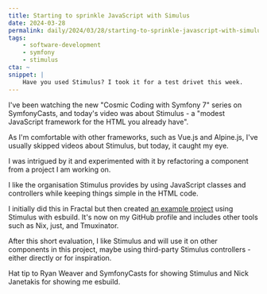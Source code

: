 ```yaml
---
title: Starting to sprinkle JavaScript with Simulus
date: 2024-03-28
permalink: daily/2024/03/28/starting-to-sprinkle-javascript-with-simulus
tags:
    - software-development
    - symfony
    - stimulus
cta: ~
snippet: |
    Have you used Stimulus? I took it for a test drivet this week.
---
```


I've been watching the new "Cosmic Coding with Symfony 7" series on SymfonyCasts, and today's video was about Stimulus - a "modest JavaScript framework for the HTML you already have".

As I'm comfortable with other frameworks, such as Vue.js and Alpine.js, I've usually skipped videos about Stimulus, but today, it caught my eye.

I was intrigued by it and experimented with it by refactoring a component from a project I am working on.

I like the organisation Stimulus provides by using JavaScript classes and controllers while keeping things simple in the HTML code.

I initially did this in Fractal but then created [an example project][repo] using Stimulus with esbuild. It's now on my GitHub profile and includes other tools such as Nix, just, and Tmuxinator.

After this short evaluation, I like Stimulus and will use it on other components in this project, maybe using third-party Stimulus controllers - either directly or for inspiration.

Hat tip to Ryan Weaver and SymfonyCasts for showing Stimulus and Nick Janetakis for showing me esbuild.

[repo]: https://github.com/opdavies/stimulus-esbuild-example
